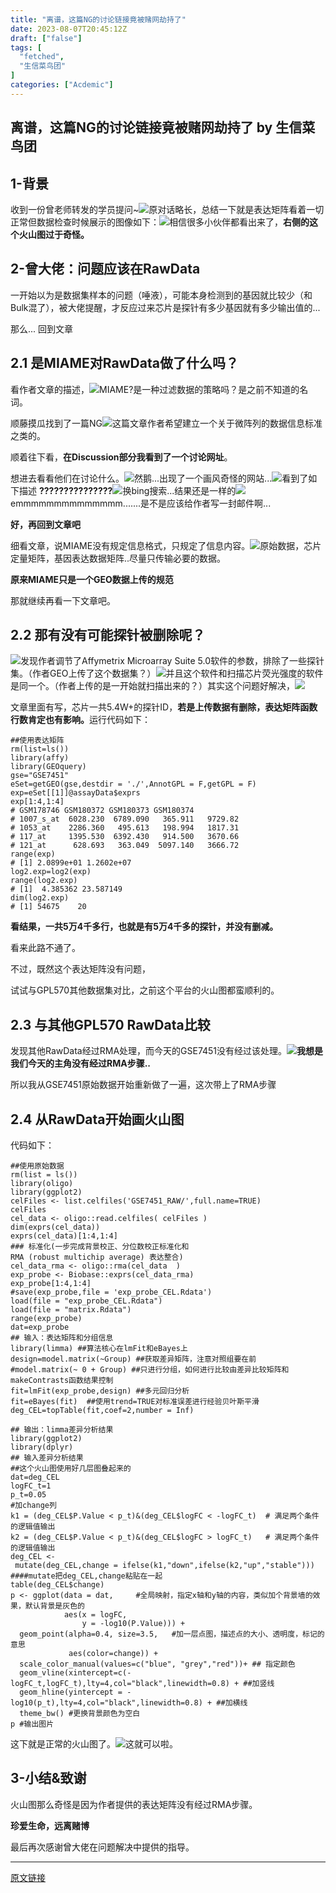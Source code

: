```yaml
---
title: "离谱，这篇NG的讨论链接竟被赌网劫持了"
date: 2023-08-07T20:45:12Z
draft: ["false"]
tags: [
  "fetched",
  "生信菜鸟团"
]
categories: ["Acdemic"]
---
```

离谱，这篇NG的讨论链接竟被赌网劫持了 by 生信菜鸟团
------
<div><section data-tool="mdnice编辑器" data-website="https://www.mdnice.com"><h1 data-tool="mdnice编辑器"><span></span><span>1-背景</span><span></span></h1><p data-tool="mdnice编辑器">收到一份曾老师转发的学员提问~<img data-ratio="1.3194444444444444" data-src="https://mmbiz.qpic.cn/mmbiz_png/iaRJcrq2LosibKb9QCVgNakFpkrLriaYIPcRpkXtzbhoJLsZiaklVta7LwPg7mNdXOJiaicZSOImrnzjDgcM6mOpBEHQ/640?wx_fmt=png" data-type="png" data-w="1080" src="https://mmbiz.qpic.cn/mmbiz_png/iaRJcrq2LosibKb9QCVgNakFpkrLriaYIPcRpkXtzbhoJLsZiaklVta7LwPg7mNdXOJiaicZSOImrnzjDgcM6mOpBEHQ/640?wx_fmt=png">原对话略长，总结一下就是表达矩阵看着一切正常但数据检查时候展示的图像如下：<img data-ratio="0.6739583333333333" data-src="https://mmbiz.qpic.cn/mmbiz_png/iaRJcrq2LosibKb9QCVgNakFpkrLriaYIPcqykkHjqKRxQGlFwhicTicWiaChpGXLSxIIX4JIzFfsXy3a3nB8cx9vfJg/640?wx_fmt=png" data-type="png" data-w="960" src="https://mmbiz.qpic.cn/mmbiz_png/iaRJcrq2LosibKb9QCVgNakFpkrLriaYIPcqykkHjqKRxQGlFwhicTicWiaChpGXLSxIIX4JIzFfsXy3a3nB8cx9vfJg/640?wx_fmt=png">相信很多小伙伴都看出来了，<strong>右侧的这个火山图过于奇怪。</strong></p><h1 data-tool="mdnice编辑器"><span></span><span>2-曾大佬：问题应该在RawData</span><span></span></h1><p data-tool="mdnice编辑器">一开始以为是数据集样本的问题（唾液），可能本身检测到的基因就比较少（和Bulk混了），被大佬提醒，才反应过来芯片是探针有多少基因就有多少输出值的...</p><p data-tool="mdnice编辑器">那么... 回到文章</p><h2 data-tool="mdnice编辑器"><span></span><span>2.1 是MIAME对RawData做了什么吗？</span><span></span></h2><p data-tool="mdnice编辑器">看作者文章的描述，<img data-ratio="0.14074074074074075" data-src="https://mmbiz.qpic.cn/mmbiz_png/iaRJcrq2LosibKb9QCVgNakFpkrLriaYIPcf7jSFk8FsuAxp3dO5LiaHUDYXzQyelAeMic3vOV1oAZy78PwtxAAI3IA/640?wx_fmt=png" data-type="png" data-w="1080" src="https://mmbiz.qpic.cn/mmbiz_png/iaRJcrq2LosibKb9QCVgNakFpkrLriaYIPcf7jSFk8FsuAxp3dO5LiaHUDYXzQyelAeMic3vOV1oAZy78PwtxAAI3IA/640?wx_fmt=png">MIAME?是一种过滤数据的策略吗？是之前不知道的名词。</p><p data-tool="mdnice编辑器">顺藤摸瓜找到了一篇NG<img data-ratio="0.6550060313630881" data-src="https://mmbiz.qpic.cn/mmbiz_png/iaRJcrq2LosibKb9QCVgNakFpkrLriaYIPcDHJoSBUpkBQk9GMcEOneztVfICfDdjqgYmMX1oe0Yh7FDOvJPNnwibg/640?wx_fmt=png" data-type="png" data-w="829" src="https://mmbiz.qpic.cn/mmbiz_png/iaRJcrq2LosibKb9QCVgNakFpkrLriaYIPcDHJoSBUpkBQk9GMcEOneztVfICfDdjqgYmMX1oe0Yh7FDOvJPNnwibg/640?wx_fmt=png">这篇文章作者希望建立一个关于微阵列的数据信息标准之类的。</p><p data-tool="mdnice编辑器">顺着往下看，<strong>在Discussion部分我看到了一个讨论网址</strong>。</p><p data-tool="mdnice编辑器">想进去看看他们在讨论什么。<img data-ratio="0.4062015503875969" data-src="https://mmbiz.qpic.cn/mmbiz_png/iaRJcrq2LosibKb9QCVgNakFpkrLriaYIPcXngUtGevJjkpaOjZ4xM4fA70ic2X5qQQhoBZhpW1uTxVTrqGokib98ag/640?wx_fmt=png" data-type="png" data-w="645" src="https://mmbiz.qpic.cn/mmbiz_png/iaRJcrq2LosibKb9QCVgNakFpkrLriaYIPcXngUtGevJjkpaOjZ4xM4fA70ic2X5qQQhoBZhpW1uTxVTrqGokib98ag/640?wx_fmt=png">然鹅...出现了一个画风奇怪的网站...<img data-ratio="0.287962962962963" data-src="https://mmbiz.qpic.cn/mmbiz_png/iaRJcrq2LosibKb9QCVgNakFpkrLriaYIPcx4NE8a22HuuJUiccWl5xAicLg2kiaINicZVIe7kyB9Sz0rqIibO14GPXwxg/640?wx_fmt=png" data-type="png" data-w="1080" src="https://mmbiz.qpic.cn/mmbiz_png/iaRJcrq2LosibKb9QCVgNakFpkrLriaYIPcx4NE8a22HuuJUiccWl5xAicLg2kiaINicZVIe7kyB9Sz0rqIibO14GPXwxg/640?wx_fmt=png">看到了如下描述 <strong>???????????????</strong><img data-ratio="0.06564245810055866" data-src="https://mmbiz.qpic.cn/mmbiz_png/iaRJcrq2LosibKb9QCVgNakFpkrLriaYIPcj6d9ImanB2yzOY68TMXXuvZ5JQENdgQ5A018glMORjZ85ocZYzWWYA/640?wx_fmt=png" data-type="png" data-w="716" src="https://mmbiz.qpic.cn/mmbiz_png/iaRJcrq2LosibKb9QCVgNakFpkrLriaYIPcj6d9ImanB2yzOY68TMXXuvZ5JQENdgQ5A018glMORjZ85ocZYzWWYA/640?wx_fmt=png">换bing搜索...结果还是一样的<img data-ratio="0.5746268656716418" data-src="https://mmbiz.qpic.cn/mmbiz_png/iaRJcrq2LosibKb9QCVgNakFpkrLriaYIPc2SbFZmeRKVIHmp7qbnIxSmIKlzutMbThaNb80XwyGLPMFZhAxAkibEw/640?wx_fmt=png" data-type="png" data-w="670" src="https://mmbiz.qpic.cn/mmbiz_png/iaRJcrq2LosibKb9QCVgNakFpkrLriaYIPc2SbFZmeRKVIHmp7qbnIxSmIKlzutMbThaNb80XwyGLPMFZhAxAkibEw/640?wx_fmt=png">emmmmmmmmmmmmmm.......是不是应该给作者写一封邮件啊...</p><p data-tool="mdnice编辑器"><strong>好，再回到文章吧</strong></p><p data-tool="mdnice编辑器">细看文章，说MIAME没有规定信息格式，只规定了信息内容。<img data-ratio="0.3437037037037037" data-src="https://mmbiz.qpic.cn/mmbiz_png/iaRJcrq2LosibKb9QCVgNakFpkrLriaYIPcaFFc7J1yTGbPxvXvP0orSGkulzLibfMqXsiapL9AJZ8tiamWXDTPb9Nsw/640?wx_fmt=png" data-type="png" data-w="675" src="https://mmbiz.qpic.cn/mmbiz_png/iaRJcrq2LosibKb9QCVgNakFpkrLriaYIPcaFFc7J1yTGbPxvXvP0orSGkulzLibfMqXsiapL9AJZ8tiamWXDTPb9Nsw/640?wx_fmt=png">原始数据，芯片定量矩阵，基因表达数据矩阵..<span>尽量只传输必要的数据。</span></p><p data-tool="mdnice编辑器"><strong>原来MIAME只是一个GEO数据上传的规范</strong></p><p data-tool="mdnice编辑器">那就继续再看一下文章吧。</p><h2 data-tool="mdnice编辑器"><span></span><span>2.2 那有没有可能探针被删除呢？</span><span></span></h2><p data-tool="mdnice编辑器"><img data-ratio="0.1569620253164557" data-src="https://mmbiz.qpic.cn/mmbiz_png/iaRJcrq2LosibKb9QCVgNakFpkrLriaYIPcjWa9w7RF8skSsvSlBcaoKtPTAJeBzh20U5Zhs1JUXUZ5bsj2hpBY7Q/640?wx_fmt=png" data-type="png" data-w="790" src="https://mmbiz.qpic.cn/mmbiz_png/iaRJcrq2LosibKb9QCVgNakFpkrLriaYIPcjWa9w7RF8skSsvSlBcaoKtPTAJeBzh20U5Zhs1JUXUZ5bsj2hpBY7Q/640?wx_fmt=png">发现作者调节了Affymetrix Microarray Suite 5.0软件的参数，排除了一些探针集。（作者GEO上传了这个数据集？）<img data-ratio="0.1" data-src="https://mmbiz.qpic.cn/mmbiz_png/iaRJcrq2LosibKb9QCVgNakFpkrLriaYIPcaoK26Z376brQ3WaQ8765icsrHpBlcgYFyVZDNbFZhLwSllWT5eEmpbQ/640?wx_fmt=png" data-type="png" data-w="790" src="https://mmbiz.qpic.cn/mmbiz_png/iaRJcrq2LosibKb9QCVgNakFpkrLriaYIPcaoK26Z376brQ3WaQ8765icsrHpBlcgYFyVZDNbFZhLwSllWT5eEmpbQ/640?wx_fmt=png">并且这个软件和扫描芯片荧光强度的软件是同一个。（作者上传的是一开始就扫描出来的？）其实这个问题好解决，<img data-ratio="0.19748427672955976" data-src="https://mmbiz.qpic.cn/mmbiz_png/iaRJcrq2LosibKb9QCVgNakFpkrLriaYIPcZ9Be9xQmja4yGiaW2DRSsTR1vdRXWqa2y86zFmL0PMSKsFDYg41zvXg/640?wx_fmt=png" data-type="png" data-w="795" src="https://mmbiz.qpic.cn/mmbiz_png/iaRJcrq2LosibKb9QCVgNakFpkrLriaYIPcZ9Be9xQmja4yGiaW2DRSsTR1vdRXWqa2y86zFmL0PMSKsFDYg41zvXg/640?wx_fmt=png"></p><p data-tool="mdnice编辑器">文章里面有写，芯片一共5.4W+的探针ID，<strong>若是上传数据有删除，表达矩阵函数行数肯定也有影响。</strong>运行代码如下：</p><pre data-tool="mdnice编辑器"><code><span>##使用表达矩阵</span><br>rm(list=ls())<br>library(affy)<br>library(GEOquery)<br>gse=<span>"GSE7451"</span><br>eSet=getGEO(gse,destdir = <span>'./'</span>,AnnotGPL = F,getGPL = F)<br>exp=eSet[[1]]@assayData<span>$exprs</span><br>exp[1:4,1:4]<br><span># GSM178746 GSM180372 GSM180373 GSM180374</span><br><span># 1007_s_at  6028.230  6789.090   365.911   9729.82</span><br><span># 1053_at    2286.360   495.613   198.994   1817.31</span><br><span># 117_at     1395.530  6392.430   914.500   3670.66</span><br><span># 121_at      628.693   363.049  5097.140   3666.72</span><br>range(exp)<br><span># [1] 2.0899e+01 1.2602e+07</span><br>log2.exp=log2(exp)<br>range(log2.exp)<br><span># [1]  4.385362 23.587149</span><br>dim(log2.exp)<br><span># [1] 54675    20</span><br></code></pre><p data-tool="mdnice编辑器"><strong>看结果，一共5万4千多行，也就是有5万4千多的探针，并没有删减。</strong></p><p data-tool="mdnice编辑器"><strong></strong>看来此路不通了。</p><p data-tool="mdnice编辑器">不过，既然这个表达矩阵没有问题，</p><p data-tool="mdnice编辑器">试试与GPL570其他数据集对比，<span>之前这个平台的火山图都蛮顺利的。</span></p><h2 data-tool="mdnice编辑器"><span></span><span>2.3 与其他GPL570 RawData比较</span><span></span></h2><p data-tool="mdnice编辑器">发现其他RawData经过RMA处理，而今天的GSE7451没有经过该处理。<img data-ratio="0.8964862298195632" data-src="https://mmbiz.qpic.cn/mmbiz_png/iaRJcrq2LosibKb9QCVgNakFpkrLriaYIPcTCddz33JYl93X3uicARyibNvOtlMI2K7J8ukdayReiaK4ZkXnkic5iadm5g/640?wx_fmt=png" data-type="png" data-w="1053" src="https://mmbiz.qpic.cn/mmbiz_png/iaRJcrq2LosibKb9QCVgNakFpkrLriaYIPcTCddz33JYl93X3uicARyibNvOtlMI2K7J8ukdayReiaK4ZkXnkic5iadm5g/640?wx_fmt=png"><strong>我想是我们今天的主角没有经过RMA步骤..</strong></p><p data-tool="mdnice编辑器">所以我从GSE7451原始数据开始重新做了一遍，这次带上了RMA步骤</p><h2 data-tool="mdnice编辑器"><span></span><span>2.4 从RawData开始画火山图</span><span></span></h2><p data-tool="mdnice编辑器">代码如下：</p><pre data-tool="mdnice编辑器"><code><span>##使用原始数据</span><br>rm(list = ls())<br>library(oligo)<br>library(ggplot2) <br>celFiles &lt;- list.celfiles(<span>'GSE7451_RAW/'</span>,full.name=TRUE)<br>celFiles<br>cel_data &lt;- oligo::read.celfiles( celFiles ) <br>dim(exprs(cel_data)) <br>exprs(cel_data)[1:4,1:4]<br><span>### 标准化(一步完成背景校正、分位数校正标准化和RMA (robust multichip average) 表达整合)</span><br>cel_data_rma &lt;- oligo::rma(cel_data  ) <br>exp_probe &lt;- Biobase::exprs(cel_data_rma)<br>exp_probe[1:4,1:4]<br><span>#save(exp_probe,file = 'exp_probe_CEL.Rdata')</span><br>load(file = <span>"exp_probe_CEL.Rdata"</span>)<br>load(file = <span>"matrix.Rdata"</span>)<br>range(exp_probe)<br>dat=exp_probe<br><span>## 输入：表达矩阵和分组信息</span><br>library(limma) <span>##算法核心在lmFit和eBayes上</span><br>design=model.matrix(~Group) <span>##获取差异矩阵，注意对照组要在前</span><br><span>#model.matrix(~ 0 + Group) ##只进行分组，如何进行比较由差异比较矩阵和makeContrasts函数结果控制</span><br>fit=lmFit(exp_probe,design) <span>##多元回归分析 </span><br>fit=eBayes(fit)  <span>##使用trend=TRUE对标准误差进行经验贝叶斯平滑</span><br>deg_CEL=topTable(fit,coef=2,number = Inf)<br><br><span>## 输出：limma差异分析结果</span><br>library(ggplot2)<br>library(dplyr)<br><span>## 输入差异分析结果</span><br><span>##这个火山图使用好几层图叠起来的</span><br>dat=deg_CEL<br>logFC_t=1<br>p_t=0.05<br><span>#加change列</span><br>k1 = (deg_CEL<span>$P</span>.Value &lt; p_t)&amp;(deg_CEL<span>$logFC</span> &lt; -logFC_t)  <span># 满足两个条件的逻辑值输出</span><br>k2 = (deg_CEL<span>$P</span>.Value &lt; p_t)&amp;(deg_CEL<span>$logFC</span> &gt; logFC_t)   <span># 满足两个条件的逻辑值输出</span><br>deg_CEL &lt;- mutate(deg_CEL,change = ifelse(k1,<span>"down"</span>,ifelse(k2,<span>"up"</span>,<span>"stable"</span>))) <br><span>####mutate把deg_CEL,change粘贴在一起</span><br>table(deg_CEL<span>$change</span>)<br>p &lt;- ggplot(data = dat,     <span>#全局映射，指定x轴和y轴的内容，类似加个背景墙的效果，默认背景是灰色的</span><br>            aes(x = logFC,        <br>                y = -log10(P.Value))) +<br>  geom_point(alpha=0.4, size=3.5,   <span>#加一层点图，描述点的大小、透明度，标记的意思</span><br>             aes(color=change)) +<br>  scale_color_manual(values=c(<span>"blue"</span>, <span>"grey"</span>,<span>"red"</span>))+ <span>## 指定颜色</span><br>  geom_vline(xintercept=c(-logFC_t,logFC_t),lty=4,col=<span>"black"</span>,linewidth=0.8) + <span>##加竖线</span><br>  geom_hline(yintercept = -log10(p_t),lty=4,col=<span>"black"</span>,linewidth=0.8) + <span>##加横线</span><br>  theme_bw() <span>#更换背景颜色为空白</span><br>p <span>#输出图片</span><br></code></pre><p data-tool="mdnice编辑器">这下就是正常的火山图了。<img data-ratio="0.6861111111111111" data-src="https://mmbiz.qpic.cn/mmbiz_png/iaRJcrq2LosibKb9QCVgNakFpkrLriaYIPcfEiaNpoB9hWgyFCFUDEc1MnL4Hm0KLd31L9Q90ibLvDQ1iaicXvRQOBrCg/640?wx_fmt=png" data-type="png" data-w="1080" src="https://mmbiz.qpic.cn/mmbiz_png/iaRJcrq2LosibKb9QCVgNakFpkrLriaYIPcfEiaNpoB9hWgyFCFUDEc1MnL4Hm0KLd31L9Q90ibLvDQ1iaicXvRQOBrCg/640?wx_fmt=png">这就可以啦。</p><h1 data-tool="mdnice编辑器"><span></span><span>3-小结&amp;致谢</span><span></span></h1><p data-tool="mdnice编辑器">火山图那么奇怪是因为作者提供的表达矩阵没有经过RMA步骤。</p><p data-tool="mdnice编辑器"><strong>珍爱生命，远离赌博</strong></p><p data-tool="mdnice编辑器">最后再次感谢曾大佬在问题解决中提供的指导。<span></span></p></section><p><mp-style-type data-value="10000"></mp-style-type></p></div>  
<hr>
<a href="https://mp.weixin.qq.com/s/BlGfUheeUjkLKDVjlIY4XA",target="_blank" rel="noopener noreferrer">原文链接</a>
